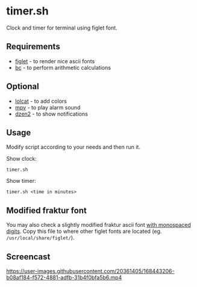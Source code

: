 # timer.sh

Clock and timer for terminal using figlet font.

## Requirements

* [figlet](http://www.figlet.org/) - to render nice ascii fonts
* [bc](https://www.gnu.org/software/bc/) - to perform arithmetic calculations

## Optional

* [lolcat](https://github.com/busyloop/lolcat) - to add colors
* [mpv](https://mpv.io/) - to play alarm sound
* [dzen2](https://robm.github.io/dzen/) - to show notifications

## Usage

Modify script according to your needs and then run it.

Show clock:

    timer.sh

Show timer:

    timer.sh <time in minutes>

## Modified fraktur font

You may also check a slightly modified fraktur ascii font [with monospaced digits](assets/fraktur_mono.flf).
Copy this file to where other figlet fonts are located (eg. `/usr/local/share/figlet/`).

## Screencast

https://user-images.githubusercontent.com/20361405/168443206-b08af184-f572-4881-adfb-31b4f0bfa5b6.mp4
